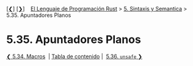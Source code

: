 [[❮]](ch05-34-macros.md)
[[❯]](ch05-36-unsafe.md)
&nbsp;&nbsp;
[El Lenguaje de Programación Rust](_index.md) >
[5. Sintaxis y Semantica](ch05-00-syntax-and-semantics.md) >
5.35. Apuntadores Planos

# 5.35. Apuntadores Planos

[❮ 5.34. Macros](ch05-34-macros.md)
&nbsp;|&nbsp;[Tabla de contenido](_index.md)&nbsp;|&nbsp;
[5.36. `unsafe` ❯](ch05-36-unsafe.md)
